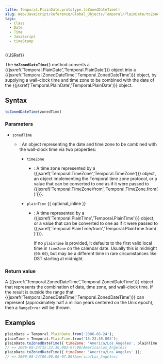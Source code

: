 ```yaml
---
title: Temporal.PlainDate.prototype.toZonedDateTime()
slug: Web/JavaScript/Reference/Global_Objects/Temporal/PlainDate/toZonedDateTime
tags:
  - Class
  - Date
  - Time
  - JavaScript
  - timeStamp
---
```

{{JSRef}}

The **`toZonedDateTime()`** method converts a
{{jsxref('Temporal.PlainDate','Temporal.PlainDate')}} object
into a
{{jsxref('Temporal.ZonedDateTime','Temporal.ZonedDateTime')}}
object, by supplying a wall-clock time and time zone to be combined with the
date of the
{{jsxref('Temporal.PlainDate','Temporal.PlainDate')}} object.

## Syntax

```js
toZonedDateTime(zonedTime)
```

### Parameters

- `zonedTime`

  - : An object representing the date and time zone to be combined with the
    wall-clock time via two properties:

    - `timeZone`
      - : A time zone represented by a
        {{jsxref('Temporal.TimeZone','Temporal.TimeZone')}}
        object, an object implementing the Temporal time zone protocol, or a
        value that can be converted to one as if it were passed to
        {{jsxref('Temporal.TimeZone/from','Temporal.TimeZone.from()')}}.
    - `plainTime` {{ optional_inline }}

      - : A time represented by a
        {{jsxref('Temporal.PlainTime','Temporal.PlainTime')}}
        object, or a value that can be converted to one as if it were passed to
        {{jsxref('Temporal.PlainTime/from','Temporal.PlainTime.from()')}}.

        If no `plainTime` is provided, it defaults to the first valid local time
        in `timeZone` on the calendar date. Usually this is midnight (`00:00`),
        but may be a different time in rare circumstances like DST starting at
        midnight.

### Return value

A
{{jsxref('Temporal.ZonedDateTime','Temporal.ZonedDateTime')}}
object that represents the combination of date, time zone, and wall-clock time.
If the result is outside the range that
{{jsxref('Temporal.ZonedDateTime','Temporal.ZonedDateTime')}}
can represent (approximately half a million years centered on the Unix epoch),
then a `RangeError` will be thrown.

## Examples

```js
plainDate = Temporal.PlainDate.from('2006-08-24');
plainTime = Temporal.PlainTime.from('15:23:30.003');
plainDate.toZonedDateTime({ timeZone: 'America/Los_Angeles', plainTime });
// => 2006-08-24T15:23:30.003-07:00[America/Los_Angeles]
plainDate.toZonedDateTime({ timeZone: 'America/Los_Angeles' });
// => 2006-08-24T00:00:00-07:00[America/Los_Angeles]
```
